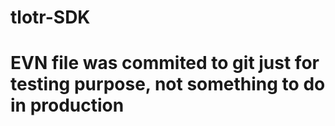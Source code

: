 # tlotr-SDK


# EVN file was commited to git just for testing purpose, not something to do in production
